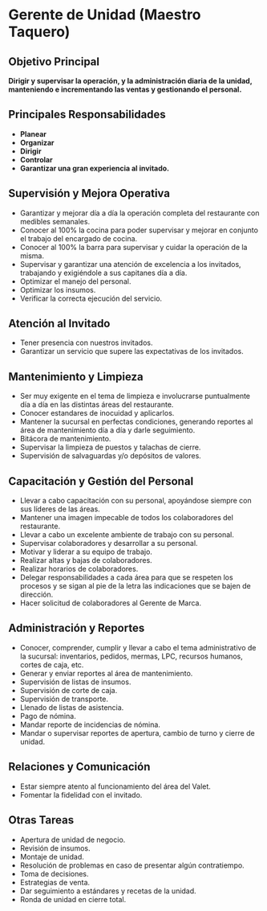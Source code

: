 # Gerente de Unidad (Maestro Taquero)

## Objetivo Principal
**Dirigir y supervisar la operación, y la administración diaria de la unidad, manteniendo e incrementando las ventas y gestionando el personal.**

## Principales Responsabilidades
- **Planear**
- **Organizar**
- **Dirigir**
- **Controlar**
- **Garantizar una gran experiencia al invitado.**

## Supervisión y Mejora Operativa
- Garantizar y mejorar día a día la operación completa del restaurante con medibles semanales.
- Conocer al 100% la cocina para poder supervisar y mejorar en conjunto el trabajo del encargado de cocina.
- Conocer al 100% la barra para supervisar y cuidar la operación de la misma.
- Supervisar y garantizar una atención de excelencia a los invitados, trabajando y exigiéndole a sus capitanes día a día.
- Optimizar el manejo del personal.
- Optimizar los insumos.
- Verificar la correcta ejecución del servicio.

## Atención al Invitado
- Tener presencia con nuestros invitados.
- Garantizar un servicio que supere las expectativas de los invitados.

## Mantenimiento y Limpieza
- Ser muy exigente en el tema de limpieza e involucrarse puntualmente día a día en las distintas áreas del restaurante.
- Conocer estandares de inocuidad y aplicarlos.
- Mantener la sucursal en perfectas condiciones, generando reportes al área de mantenimiento día a día y darle seguimiento.
- Bitácora de mantenimiento.
- Supervisar la limpieza de puestos y talachas de cierre.
- Supervisión de salvaguardas y/o depósitos de valores.

## Capacitación y Gestión del Personal
- Llevar a cabo capacitación con su personal, apoyándose siempre con sus líderes de las áreas.
- Mantener una imagen impecable de todos los colaboradores del restaurante.
- Llevar a cabo un excelente ambiente de trabajo con su personal.
- Supervisar colaboradores y desarrollar a su personal.
- Motivar y liderar a su equipo de trabajo.
- Realizar altas y bajas de colaboradores.
- Realizar horarios de colaboradores.
- Delegar responsabilidades a cada área para que se respeten los procesos y se sigan al pie de la letra las indicaciones que se bajen de dirección.
- Hacer solicitud de colaboradores al Gerente de Marca.

## Administración y Reportes
- Conocer, comprender, cumplir y llevar a cabo el tema administrativo de la sucursal: inventarios, pedidos, mermas, LPC, recursos humanos, cortes de caja, etc.
- Generar y enviar reportes al área de mantenimiento.
- Supervisión de listas de insumos.
- Supervisión de corte de caja.
- Supervisión de transporte.
- Llenado de listas de asistencia.
- Pago de nómina.
- Mandar reporte de incidencias de nómina.
- Mandar o supervisar reportes de apertura, cambio de turno y cierre de unidad.

## Relaciones y Comunicación
- Estar siempre atento al funcionamiento del área del Valet.
- Fomentar la fidelidad con el invitado.

## Otras Tareas
- Apertura de unidad de negocio.
- Revisión de insumos.
- Montaje de unidad.
- Resolución de problemas en caso de presentar algún contratiempo.
- Toma de decisiones.
- Estrategias de venta.
- Dar seguimiento a estándares y recetas de la unidad.
- Ronda de unidad en cierre total.
